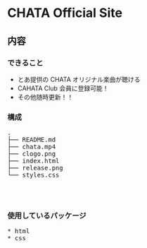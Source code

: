 #  CHATA Official Site

## 内容

### できること

* とあ提供の CHATA オリジナル楽曲が聴ける
* CAHATA Club 会員に登録可能！
* その他随時更新！！

### 構成

<pre>
.
├── README.md
├── chata.mp4
├── clogo.png
├── index.html
├── release.png
└── styles.css



</pre>

### 使用しているパッケージ
<pre>
* html
* css

